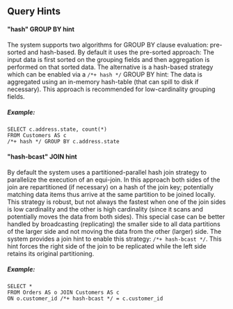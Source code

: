 <!--
 ! Licensed to the Apache Software Foundation (ASF) under one
 ! or more contributor license agreements.  See the NOTICE file
 ! distributed with this work for additional information
 ! regarding copyright ownership.  The ASF licenses this file
 ! to you under the Apache License, Version 2.0 (the
 ! "License"); you may not use this file except in compliance
 ! with the License.  You may obtain a copy of the License at
 !
 !   http://www.apache.org/licenses/LICENSE-2.0
 !
 ! Unless required by applicable law or agreed to in writing,
 ! software distributed under the License is distributed on an
 ! "AS IS" BASIS, WITHOUT WARRANTIES OR CONDITIONS OF ANY
 ! KIND, either express or implied.  See the License for the
 ! specific language governing permissions and limitations
 ! under the License.
 !-->

## <a id="Query_hints">Query Hints</a>

#### <a id="hash_groupby">"hash" GROUP BY hint</a>

The system supports two algorithms for GROUP BY clause evaluation: pre-sorted and hash-based.
By default it uses the pre-sorted approach: The input data is first sorted on the grouping fields
and then aggregation is performed on that sorted data. The alternative is a hash-based strategy
which can be enabled via a `/*+ hash */` GROUP BY hint: The data is aggregated using an in-memory hash-table
(that can spill to disk if necessary). This approach is recommended for low-cardinality grouping fields.

##### Example:

    SELECT c.address.state, count(*)
    FROM Customers AS c
    /*+ hash */ GROUP BY c.address.state

#### <a id="hash_bcast_join">"hash-bcast" JOIN hint</a>

By default the system uses a partitioned-parallel hash join strategy to parallelize the execution of an
equi-join. In this approach both sides of the join are repartitioned (if necessary) on a hash of the join key;
potentially matching data items thus arrive at the same partition to be joined locally.
This strategy is robust, but not always the fastest when one of the join sides is low cardinality and
the other is high cardinality (since it scans and potentially moves the data from both sides).
This special case can be better handled by broadcasting (replicating) the smaller side to all data partitions
of the larger side and not moving the data from the other (larger) side. The system provides a join hint to enable
this strategy: `/*+ hash-bcast */`. This hint forces the right side of the join to be replicated while the left side
retains its original partitioning.

##### Example:

    SELECT *
    FROM Orders AS o JOIN Customers AS c
    ON o.customer_id /*+ hash-bcast */ = c.customer_id
